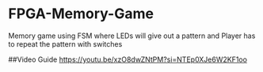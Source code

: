 # FPGA-Memory-Game
Memory game using FSM where LEDs will give out a pattern and Player has to repeat the pattern with switches

##Video Guide
https://youtu.be/xzO8dwZNtPM?si=NTEp0XJe6W2KF1oo 
